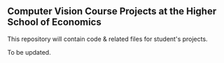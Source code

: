 ## Computer Vision Course Projects at the Higher School of Economics  

This repository will contain code & related files for student's projects.  

To be updated.
